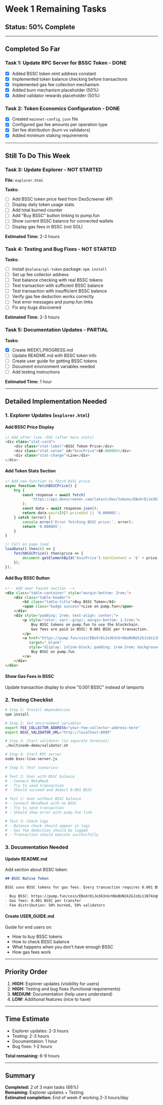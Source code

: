 # Week 1 Remaining Tasks

## Status: 50% Complete

---

## Completed So Far

### Task 1: Update RPC Server for BSSC Token - DONE
- [x] Added BSSC token mint address constant
- [x] Implemented token balance checking before transactions
- [x] Implemented gas fee collection mechanism
- [x] Added burn mechanism placeholder (50%)
- [x] Added validator rewards placeholder (50%)

### Task 2: Token Economics Configuration - DONE
- [x] Created `mainnet-config.json` file
- [x] Configured gas fee amounts per operation type
- [x] Set fee distribution (burn vs validators)
- [x] Added minimum staking requirements

---

## Still To Do This Week

### Task 3: Update Explorer - NOT STARTED
**File:** `explorer.html`

**Tasks:**
- [ ] Add BSSC token price feed from DexScreener API
- [ ] Display daily token usage stats
- [ ] Add total burned counter
- [ ] Add "Buy BSSC" button linking to pump.fun
- [ ] Show current BSSC balance for connected wallets
- [ ] Display gas fees in BSSC (not SOL)

**Estimated Time:** 2-3 hours

### Task 4: Testing and Bug Fixes - NOT STARTED
**Tasks:**
- [ ] Install `@solana/spl-token` package: `npm install`
- [ ] Set up fee collector address
- [ ] Test balance checking with real BSSC tokens
- [ ] Test transaction with sufficient BSSC balance
- [ ] Test transaction with insufficient BSSC balance
- [ ] Verify gas fee deduction works correctly
- [ ] Test error messages and pump.fun links
- [ ] Fix any bugs discovered

**Estimated Time:** 2-3 hours

### Task 5: Documentation Updates - PARTIAL
**Tasks:**
- [x] Create WEEK1_PROGRESS.md
- [ ] Update README.md with BSSC token info
- [ ] Create user guide for getting BSSC tokens
- [ ] Document environment variables needed
- [ ] Add testing instructions

**Estimated Time:** 1 hour

---

## Detailed Implementation Needed

### 1. Explorer Updates (`explorer.html`)

#### Add BSSC Price Display
```javascript
// Add after line ~592 (after hero stats)
<div class="stat-card">
    <div class="stat-label">BSSC Token Price</div>
    <div class="stat-value" id="bsscPrice">$0.000065</div>
    <div class="stat-change">Live</div>
</div>
```

#### Add Token Stats Section
```javascript
// Add new function to fetch BSSC price
async function fetchBSSCPrice() {
    try {
        const response = await fetch(
            'https://api.dexscreener.com/latest/dex/tokens/EBoXrDiJe363nGrHQoBUN2k2GJzQs11N7kUqUUNVpump'
        );
        const data = await response.json();
        return data.pairs[0]?.priceUsd || '0.000065';
    } catch (error) {
        console.error('Error fetching BSSC price:', error);
        return '0.000065';
    }
}

// Call on page load
loadData().then(() => {
    fetchBSSCPrice().then(price => {
        document.getElementById('bsscPrice').textContent = '$' + price;
    });
});
```

#### Add Buy BSSC Button
```html
<!-- Add near faucet section -->
<div class="table-container" style="margin-bottom: 2rem;">
    <div class="table-header">
        <h2 class="table-title">Buy BSSC Token</h2>
        <span class="badge success">Live on pump.fun</span>
    </div>
    <div style="padding: 2rem; text-align: center;">
        <p style="color: var(--gray); margin-bottom: 1.5rem;">
            Buy BSSC tokens on pump.fun to use the blockchain. 
            Gas fees are paid in BSSC: 0.001 BSSC per transaction.
        </p>
        <a href="https://pump.fun/coin/EBoXrDiJe363nGrHQoBUN2k2GJzQs11N7kUqUUNVpump" 
           target="_blank"
           style="display: inline-block; padding: 1rem 2rem; background: var(--primary); color: var(--dark); border-radius: 8px; font-weight: 600; text-decoration: none; transition: all 0.3s;">
            Buy BSSC on pump.fun
        </a>
    </div>
</div>
```

#### Show Gas Fees in BSSC
Update transaction display to show "0.001 BSSC" instead of lamports

### 2. Testing Checklist

```bash
# Step 1: Install dependencies
npm install

# Step 2: Set environment variables
export FEE_COLLECTOR_ADDRESS="your-fee-collector-address-here"
export BSSC_VALIDATOR_URL="http://localhost:8899"

# Step 3: Start validator (in separate terminal)
./multinode-demo/validator.sh

# Step 4: Start RPC server
node bssc-live-server.js

# Step 5: Test scenarios:

# Test 1: User with BSSC balance
# - Connect MetaMask
# - Try to send transaction
# - Should succeed and deduct 0.001 BSSC

# Test 2: User without BSSC balance
# - Connect MetaMask with no BSSC
# - Try to send transaction
# - Should show error with pump.fun link

# Test 3: Check logs
# - Balance check should appear in logs
# - Gas fee deduction should be logged
# - Transaction should execute successfully
```

### 3. Documentation Needed

#### Update README.md
Add section about BSSC token:
```markdown
## BSSC Native Token

BSSC uses BSSC tokens for gas fees. Every transaction requires 0.001 BSSC.

- Buy BSSC: https://pump.fun/coin/EBoXrDiJe363nGrHQoBUN2k2GJzQs11N7kUqUUNVpump
- Gas fees: 0.001 BSSC per transfer
- Fee distribution: 50% burned, 50% validators
```

#### Create USER_GUIDE.md
Guide for end users on:
- How to buy BSSC tokens
- How to check BSSC balance
- What happens when you don't have enough BSSC
- How gas fees work

---

## Priority Order

1. **HIGH:** Explorer updates (visibility for users)
2. **HIGH:** Testing and bug fixes (functional requirements)
3. **MEDIUM:** Documentation (help users understand)
4. **LOW:** Additional features (nice to have)

---

## Time Estimate

- Explorer updates: 2-3 hours
- Testing: 2-3 hours
- Documentation: 1 hour
- Bug fixes: 1-2 hours

**Total remaining:** 6-9 hours

---

## Summary

**Completed:** 2 of 3 main tasks (66%)  
**Remaining:** Explorer updates + Testing  
**Estimated completion:** End of week if working 2-3 hours/day

